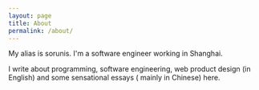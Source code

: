 ```yaml
---
layout: page
title: About
permalink: /about/
---
```

My alias is sorunis. I'm a software engineer working in Shanghai.

I write about programming, software engineering, web product design (in English) and some sensational essays ( mainly in Chinese) here.
